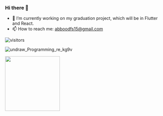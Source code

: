 ### Hi there 👋


<!-- **Abdullah-Ashehry/Abdullah-Ashehry** is a ✨ _special_ ✨ repository because its `README.md` (this file) appears on your GitHub profile. -->


- 🔭 I’m currently working on my graduation project, which will be in Flutter and React.
- 📫 How to reach me: abboodfs15@gmail.com

![visitors](https://visitor-badge.glitch.me/badge?page_id=page.id)


![undraw_Programming_re_kg9v](https://user-images.githubusercontent.com/55896862/157663213-2ee0547a-290e-4e69-8aac-2d9efddcd598.png)


<img height="180em" src="https://github-readme-stats.vercel.app/api?username=Abdullah-Ashehry&show_icons=true&hide_border=true&&count_private=true&include_all_commits=true" />

